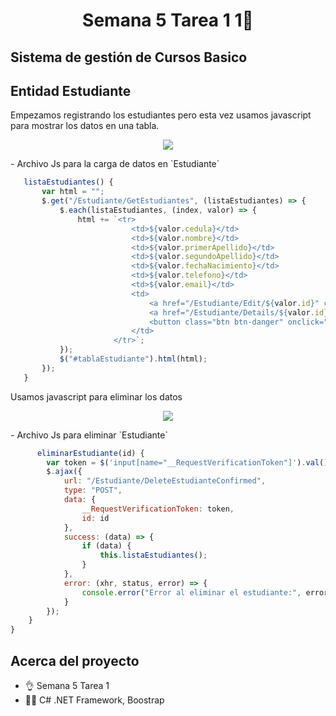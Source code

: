 <h1 align="center">Semana 5 Tarea 1 1👋</h1>
<h2>Sistema de gestión de Cursos Basico</h2></h2>
<h2>Entidad Estudiante</h2>
<p>Empezamos registrando los estudiantes pero esta vez usamos javascript para mostrar los datos en una tabla.</p>
<p align="center">
  <img src="https://i.imgur.com/KpcnrYz.png">
</p>
- Archivo Js para la carga de datos en  `Estudiante`

``` javascript
   listaEstudiantes() {
       var html = "";
       $.get("/Estudiante/GetEstudiantes", (listaEstudiantes) => {
           $.each(listaEstudiantes, (index, valor) => {
               html += `<tr>
                           <td>${valor.cedula}</td>
                           <td>${valor.nombre}</td>
                           <td>${valor.primerApellido}</td>
                           <td>${valor.segundoApellido}</td>
                           <td>${valor.fechaNacimiento}</td>
                           <td>${valor.telefono}</td>
                           <td>${valor.email}</td>
                           <td>
                               <a href="/Estudiante/Edit/${valor.id}" class="btn btn-secondary">Editar</a> |
                               <a href="/Estudiante/Details/${valor.id}" class="btn btn-info">Detalles</a> |
                               <button class="btn btn-danger" onclick="confirmarEliminar(${valor.id})">Eliminar</button>
                           </td>
                       </tr>`;
           });
           $("#tablaEstudiante").html(html);
       });
   }
```

<p>Usamos javascript para eliminar los datos</p>
<p align="center">
  <img src="https://i.imgur.com/Wo4vebh.png">
</p>
- Archivo Js para eliminar  `Estudiante`

``` javascript
      eliminarEstudiante(id) {
        var token = $('input[name="__RequestVerificationToken"]').val();
        $.ajax({
            url: "/Estudiante/DeleteEstudianteConfirmed",
            type: "POST",
            data: {
                __RequestVerificationToken: token,
                id: id
            },
            success: (data) => {
                if (data) {
                    this.listaEstudiantes();
                }
            },
            error: (xhr, status, error) => {
                console.error("Error al eliminar el estudiante:", error);
            }
        });
    }
}
```

## Acerca del proyecto

- 👌 Semana 5 Tarea 1
- 👨‍💻 C# .NET Framework, Boostrap
